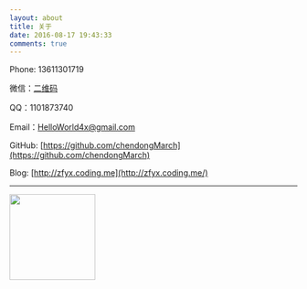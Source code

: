 ```yaml
---
layout: about
title: 关于
date: 2016-08-17 19:43:33
comments: true
---
```


Phone: 13611301719

微信：[二维码](#wechat)

QQ：1101873740

Email：HelloWorld4x@gmail.com

GitHub: [https://github.com/chendongMarch](https://github.com/chendongMarch)

Blog: [http://zfyx.coding.me](http://zfyx.coding.me/)


---


<img id="wechat" width=150 src='http://olx4t2q6z.bkt.clouddn.com/17-12-5/30531345.jpg'/>
